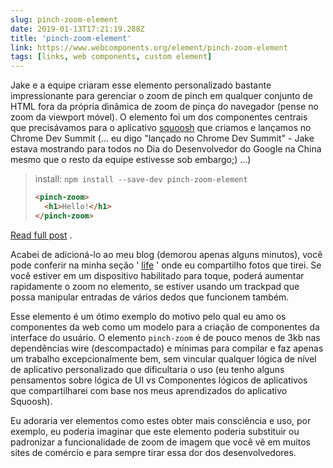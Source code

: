 ```yaml
---
slug: pinch-zoom-element
date: 2019-01-13T17:21:19.288Z
title: 'pinch-zoom-element'
link: https://www.webcomponents.org/element/pinch-zoom-element
tags: [links, web components, custom element]
---
```

Jake e a equipe criaram esse elemento personalizado bastante impressionante para gerenciar o zoom de pinch em qualquer conjunto de HTML fora da própria dinâmica de zoom de pinça do navegador (pense no zoom da viewport móvel). O elemento foi um dos componentes centrais que precisávamos para o aplicativo [squoosh](https://squoosh.app/) que criamos e lançamos no Chrome Dev Summit (... eu digo &quot;lançado no Chrome Dev Summit&quot; - Jake estava mostrando para todos no Dia do Desenvolvedor do Google na China mesmo que o resto da equipe estivesse sob embargo;) ...)

> install: `npm install --save-dev pinch-zoom-element`
> 
> ```HTML
> <pinch-zoom>
>   <h1>Hello!</h1>
> </pinch-zoom>
> ```

[Read full post](https://www.webcomponents.org/element/pinch-zoom-element) .

Acabei de adicioná-lo ao meu blog (demorou apenas alguns minutos), você pode conferir na minha seção &#39; [life](https://paul.kinlan.me/life/img_20170711_063830/) &#39; onde eu compartilho fotos que tirei. Se você estiver em um dispositivo habilitado para toque, poderá aumentar rapidamente o zoom no elemento, se estiver usando um trackpad que possa manipular entradas de vários dedos que funcionem também.

Esse elemento é um ótimo exemplo do motivo pelo qual eu amo os componentes da web como um modelo para a criação de componentes da interface do usuário. O elemento `pinch-zoom` é de pouco menos de 3kb nas dependências wire (descompactado) e mínimas para compilar e faz apenas um trabalho excepcionalmente bem, sem vincular qualquer lógica de nível de aplicativo personalizado que dificultaria o uso (eu tenho alguns pensamentos sobre lógica de UI vs Componentes lógicos de aplicativos que compartilharei com base nos meus aprendizados do aplicativo Squoosh).

Eu adoraria ver elementos como estes obter mais consciência e uso, por exemplo, eu poderia imaginar que este elemento poderia substituir ou padronizar a funcionalidade de zoom de imagem que você vê em muitos sites de comércio e para sempre tirar essa dor dos desenvolvedores.
